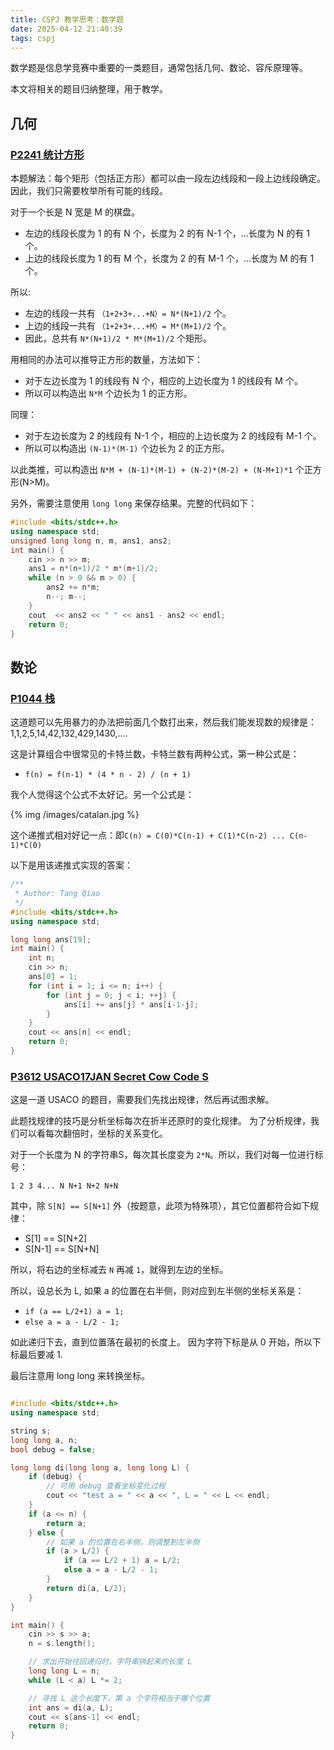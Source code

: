```yaml
---
title: CSPJ 教学思考：数学题
date: 2025-04-12 21:40:39
tags: cspj
---
```


数学题是信息学竞赛中重要的一类题目，通常包括几何、数论、容斥原理等。

本文将相关的题目归纳整理，用于教学。

## 几何

### [P2241 统计方形](https://www.luogu.com.cn/problem/P2241)

本题解法：每个矩形（包括正方形）都可以由一段左边线段和一段上边线段确定。因此，我们只需要枚举所有可能的线段。

对于一个长是 N 宽是 M 的棋盘。
 - 左边的线段长度为 1 的有 N 个，长度为 2 的有 N-1 个，...长度为 N 的有 1 个。
 - 上边的线段长度为 1 的有 M 个，长度为 2 的有 M-1 个，...长度为 M 的有 1 个。

所以:
 - 左边的线段一共有 `（1+2+3+...+N）= N*(N+1)/2` 个。
 - 上边的线段一共有 `（1+2+3+...+M）= M*(M+1)/2` 个。
 - 因此，总共有 `N*(N+1)/2 * M*(M+1)/2` 个矩形。

用相同的办法可以推导正方形的数量，方法如下：
 - 对于左边长度为 1 的线段有 N 个，相应的上边长度为 1 的线段有 M 个。
 - 所以可以构造出 `N*M` 个边长为 1 的正方形。

同理：
 - 对于左边长度为 2 的线段有 N-1 个，相应的上边长度为 2 的线段有 M-1 个。
 - 所以可以构造出 `(N-1)*(M-1)` 个边长为 2 的正方形。

以此类推，可以构造出 `N*M + (N-1)*(M-1) + (N-2)*(M-2) + (N-M+1)*1` 个正方形(N>M)。

另外，需要注意使用 `long long` 来保存结果。完整的代码如下：

```c++
#include <bits/stdc++.h>
using namespace std;
unsigned long long n, m, ans1, ans2;
int main() {
    cin >> n >> m;
    ans1 = n*(n+1)/2 * m*(m+1)/2;
    while (n > 0 && m > 0) {
        ans2 += n*m;
        n--; m--;
    }
    cout  << ans2 << " " << ans1 - ans2 << endl;
	return 0;
}
```

## 数论

### [P1044 栈](https://www.luogu.com.cn/problem/P1044)

这道题可以先用暴力的办法把前面几个数打出来，然后我们能发现数的规律是：1,1,2,5,14,42,132,429,1430,....

这是计算组合中很常见的卡特兰数，卡特兰数有两种公式，第一种公式是：
 - `f(n) = f(n-1) * (4 * n - 2) / (n + 1)`

我个人觉得这个公式不太好记。另一个公式是：

{% img /images/catalan.jpg %}

这个递推式相对好记一点：即`C(n) = C(0)*C(n-1) + C(1)*C(n-2) ... C(n-1)*C(0)`

以下是用该递推式实现的答案：

```c++
/**
 * Author: Tang Qiao
 */
#include <bits/stdc++.h>
using namespace std;

long long ans[19];
int main() {
    int n;
    cin >> n;
    ans[0] = 1;
    for (int i = 1; i <= n; i++) {
        for (int j = 0; j < i; ++j) {
            ans[i] += ans[j] * ans[i-1-j];
        }
    }
    cout << ans[n] << endl;
	return 0;
}
```

### [P3612 USACO17JAN Secret Cow Code S](https://www.luogu.com.cn/problem/P3612)

这是一道 USACO 的题目，需要我们先找出规律，然后再试图求解。

此题找规律的技巧是分析坐标每次在折半还原时的变化规律。
为了分析规律，我们可以看每次翻倍时，坐标的关系变化。

对于一个长度为 N 的字符串S，每次其长度变为 `2*N`。所以，我们对每一位进行标号：

`1 2 3 4... N N+1 N+2 N+N`

其中，除 `S[N] == S[N+1]` 外（按题意，此项为特殊项），其它位置都符合如下规律：
 - S[1] == S[N+2]
 - S[N-1] == S[N+N]

所以，将右边的坐标减去 `N` 再减 `1`，就得到左边的坐标。

所以，设总长为 L, 如果 a 的位置在右半侧，则对应到左半侧的坐标关系是：

 - `if (a == L/2+1) a = 1;`
 - `else a = a - L/2 - 1;`

如此递归下去，直到位置落在最初的长度上。
因为字符下标是从 0 开始，所以下标最后要减 1.

最后注意用 long long 来转换坐标。

```c++

#include <bits/stdc++.h>
using namespace std;

string s;
long long a, n;
bool debug = false;

long long di(long long a, long long L) {
    if (debug) {
        // 可用 debug 查看坐标变化过程
        cout << "test a = " << a << ", L = " << L << endl;
    }
    if (a <= n) {
        return a;
    } else {
        // 如果 a 的位置在右半侧，则调整到左半侧
        if (a > L/2) {
            if (a == L/2 + 1) a = L/2;
            else a = a - L/2 - 1;   
        }
        return di(a, L/2);
    }
}

int main() {
    cin >> s >> a;
    n = s.length();

    // 求出开始往回递归时，字符串拼起来的长度 L
    long long L = n;
    while (L < a) L *= 2;

    // 寻找 L 这个长度下，第 a 个字符相当于哪个位置
    int ans = di(a, L);
    cout << s[ans-1] << endl;
    return 0;
}
```



